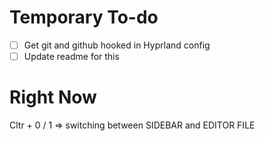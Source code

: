 # Temporary To-do
- [ ] Get git and github hooked in Hyprland config
- [ ] Update readme for this
# Right Now
Cltr + 0 / 1 => switching between SIDEBAR and EDITOR FILE